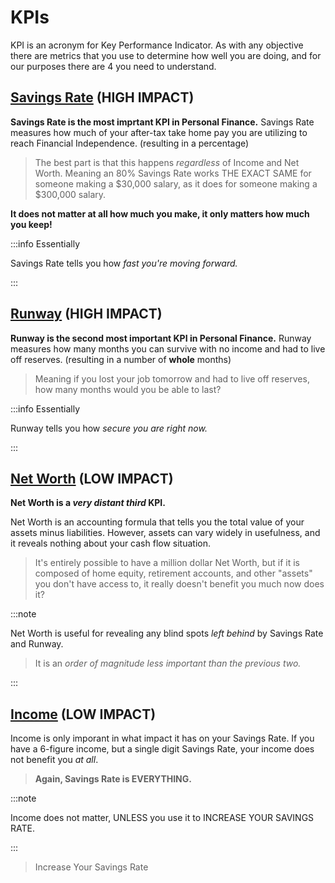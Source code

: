# KPIs

KPI is an acronym for Key Performance Indicator. As with any objective there are metrics that you use to determine how well you are doing, and for our purposes there are 4 you need to understand.

## [Savings Rate](savings-rate.md) (HIGH IMPACT)

**Savings Rate is the most imprtant KPI in Personal Finance.** Savings Rate measures how much of your after-tax take home pay you are utilizing to reach Financial Independence. (resulting in a percentage)
>The best part is that this happens *regardless* of Income and Net Worth. Meaning an 80% Savings Rate works THE EXACT SAME for someone making a $30,000 salary, as it does for someone making a $300,000 salary. 

**It does not matter at all how much you make, it only matters how much you keep!**

:::info Essentially

Savings Rate tells you how *fast you're moving forward.*

:::

## [Runway](runway.md) (HIGH IMPACT)

**Runway is the second most important KPI in Personal Finance.** Runway measures how many months you can survive with no income and had to live off reserves. (resulting in a number of **whole** months)
>Meaning if you lost your job tomorrow and had to live off reserves, how many months would you be able to last? 

:::info Essentially

Runway tells you how *secure you are right now.*

:::

## [Net Worth](net-worth.md) (LOW IMPACT)

**Net Worth is a *very distant third* KPI.**

Net Worth is an accounting formula that tells you the total value of your assets minus liabilities. However, assets can vary widely in usefulness, and it reveals nothing about your cash flow situation. 
>It's entirely possible to have a million dollar Net Worth, but if it is composed of home equity, retirement accounts, and other "assets" you don't have access to, it really doesn't benefit you much now does it?

:::note

Net Worth is useful for revealing any blind spots *left behind* by Savings Rate and Runway.
>It is an *order of magnitude less important than the previous two.*

:::

## [Income](income.md) (LOW IMPACT)

Income is only imporant in what impact it has on your Savings Rate. If you have a 6-figure income, but a single digit Savings Rate, your income does not benefit you *at all*. 
>**Again, Savings Rate is EVERYTHING.**

:::note

Income does not matter, UNLESS you use it to INCREASE YOUR SAVINGS RATE.

:::

>Increase Your Savings Rate